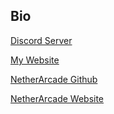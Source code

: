 ## Bio

[Discord Server](https://discord.gg/wz3ZvfA7kQ)

[My Website](https://vanilama-modded.github.io/VanilamasProfile/)

[NetherArcade Github](https://github.com/netherarcade)

[NetherArcade Website](http://www.netherarcade.qzz.io/)
